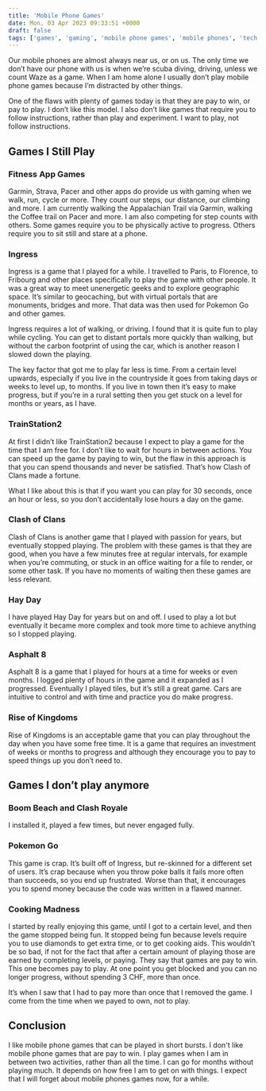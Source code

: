 ```yaml
---
title: 'Mobile Phone Games'
date: Mon, 03 Apr 2023 09:33:51 +0000
draft: false
tags: ['games', 'gaming', 'mobile phone games', 'mobile phones', 'tech related']
---
```


Our mobile phones are almost always near us, or on us. The only time we don’t have our phone with us is when we’re scuba diving, driving, unless we count Waze as a game. When I am home alone I usually don’t play mobile phone games because I’m distracted by other things. 

One of the flaws with plenty of games today is that they are pay to win, or pay to play. I don’t like this model. I also don’t like games that require you to follow instructions, rather than play and experiment. I want to play, not follow instructions. 

**Games I Still Play**
----------------------

### Fitness App Games

Garmin, Strava, Pacer and other apps do provide us with gaming when we walk, run, cycle or more. They count our steps, our distance, our climbing and more. I am currently walking the Appalachian Trail via Garmin, walking the Coffee trail on Pacer and more. I am also competing for step counts with others. Some games require you to be physically active to progress. Others require you to sit still and stare at a phone.

### **Ingress**

Ingress is a game that I played for a while. I travelled to Paris, to Florence, to Fribourg and other places specifically to play the game with other people. It was a great way to meet unenergetic geeks and to explore geographic space. It’s similar to geocaching, but with virtual portals that are monuments, bridges and more. That data was then used for Pokemon Go and other games. 

Ingress requires a lot of walking, or driving. I found that it is quite fun to play while cycling. You can get to distant portals more quickly than walking, but without the carbon footprint of using the car, which is another reason I slowed down the playing. 

The key factor that got me to play far less is time. From a certain level upwards, especially if you live in the countryside it goes from taking days or weeks to level up, to months. If you live in town then it’s easy to make progress, but if you’re in a rural setting then you get stuck on a level for months or years, as I have. 

### **TrainStation2**

At first I didn’t like TrainStation2 because I expect to play a game for the time that I am free for. I don’t like to wait for hours in between actions. You can speed up the game by paying to win, but the flaw in this approach is that you can spend thousands and never be satisfied. That’s how Clash of Clans made a fortune. 

What I like about this is that if you want you can play for 30 seconds, once an hour or less, so you don’t accidentally lose hours a day on the game. 

### **Clash of Clans**

Clash of Clans is another game that I played with passion for years, but eventually stopped playing. The problem with these games is that they are good, when you have a few minutes free at regular intervals, for example when you’re commuting, or stuck in an office waiting for a file to render, or some other task. If you have no moments of waiting then these games are less relevant. 

### **Hay Day**

I have played Hay Day for years but on and off. I used to play a lot but eventually it became more complex and took more time to achieve anything so I stopped playing. 

### **Asphalt 8**

Asphalt 8 is a game that I played for hours at a time for weeks or even months. I logged plenty of hours in the game and it expanded as I progressed. Eventually I played tiles, but it’s still a great game. Cars are intuitive to control and with time and practice you do make progress. 

### **Rise of Kingdoms**

Rise of Kingdoms is an acceptable game that you can play throughout the day when you have some free time. It is a game that requires an investment of weeks or months to progress and although they encourage you to pay to speed things up you don’t need to. 

**Games I don’t play anymore**
------------------------------

### **Boom Beach and Clash Royale**

I installed it, played a few times, but never engaged fully. 

### **Pokemon Go**

This game is crap. It’s built off of Ingress, but re-skinned for a different set of users. It’s crap because when you throw poke balls it fails more often than succeeds, so you end up frustrated. Worse than that, it encourages you to spend money because the code was written in a flawed manner. 

### **Cooking Madness**

I started by really enjoying this game, until I got to a certain level, and then the game stopped being fun. It stopped being fun because levels require you to use diamonds to get extra time, or to get cooking aids. This wouldn’t be so bad, if not for the fact that after a certain amount of playing those are earned by completing levels, or paying. They say that games are pay to win. This one becomes pay to play. At one point you get blocked and you can no longer progress, without spending 3 CHF, more than once. 

It’s when I saw that I had to pay more than once that I removed the game. I come from the time when we payed to own, not to play. 

Conclusion
----------

I like mobile phone games that can be played in short bursts. I don't like mobile phone games that are pay to win. I play games when I am in between two activities, rather than all the time. I can go for months without playing much. It depends on how free I am to get on with things. I expect that I will forget about mobile phones games now, for a while.
